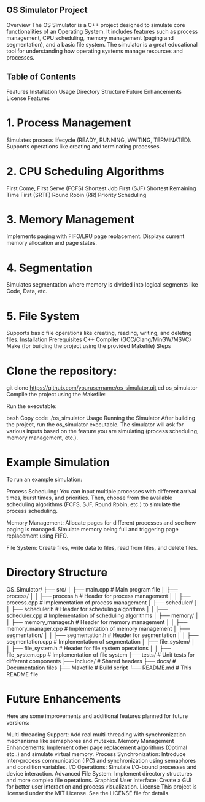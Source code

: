 ## OS Simulator Project
Overview
The OS Simulator is a C++ project designed to simulate core functionalities of an Operating System. It includes features such as process management, CPU scheduling, memory management (paging and segmentation), and a basic file system. The simulator is a great educational tool for understanding how operating systems manage resources and processes.

## Table of Contents
Features
Installation
Usage
Directory Structure
Future Enhancements
License
Features
# 1. Process Management
Simulates process lifecycle (READY, RUNNING, WAITING, TERMINATED).
Supports operations like creating and terminating processes.
# 2. CPU Scheduling Algorithms
First Come, First Serve (FCFS)
Shortest Job First (SJF)
Shortest Remaining Time First (SRTF)
Round Robin (RR)
Priority Scheduling
# 3. Memory Management
Implements paging with FIFO/LRU page replacement.
Displays current memory allocation and page states.
# 4. Segmentation
Simulates segmentation where memory is divided into logical segments like Code, Data, etc.
# 5. File System
Supports basic file operations like creating, reading, writing, and deleting files.
Installation
Prerequisites
C++ Compiler (GCC/Clang/MinGW/MSVC)
Make (for building the project using the provided Makefile)
Steps
# Clone the repository:

git clone https://github.com/yourusername/os_simulator.git
cd os_simulator
Compile the project using the Makefile:

Run the executable:

bash
Copy code
./os_simulator
Usage
Running the Simulator
After building the project, run the os_simulator executable. The simulator will ask for various inputs based on the feature you are simulating (process scheduling, memory management, etc.).

# Example Simulation
To run an example simulation:

Process Scheduling: You can input multiple processes with different arrival times, burst times, and priorities. Then, choose from the available scheduling algorithms (FCFS, SJF, Round Robin, etc.) to simulate the process scheduling.

Memory Management: Allocate pages for different processes and see how paging is managed. Simulate memory being full and triggering page replacement using FIFO.

File System: Create files, write data to files, read from files, and delete files.

# Directory Structure

OS_Simulator/
├── src/
│   ├── main.cpp                # Main program file
│   ├── process/
│   │   ├── process.h           # Header for process management
│   │   ├── process.cpp         # Implementation of process management
│   ├── scheduler/
│   │   ├── scheduler.h         # Header for scheduling algorithms
│   │   ├── scheduler.cpp       # Implementation of scheduling algorithms
│   ├── memory/
│   │   ├── memory_manager.h    # Header for memory management
│   │   ├── memory_manager.cpp  # Implementation of memory management
│   ├── segmentation/
│   │   ├── segmentation.h      # Header for segmentation
│   │   ├── segmentation.cpp    # Implementation of segmentation
│   ├── file_system/
│   │   ├── file_system.h       # Header for file system operations
│   │   ├── file_system.cpp     # Implementation of file system
├── tests/                      # Unit tests for different components
├── include/                    # Shared headers
├── docs/                       # Documentation files
├── Makefile                    # Build script
└── README.md                   # This README file

# Future Enhancements
Here are some improvements and additional features planned for future versions:

Multi-threading Support: Add real multi-threading with synchronization mechanisms like semaphores and mutexes.
Memory Management Enhancements: Implement other page replacement algorithms (Optimal etc..) and simulate virtual memory.
Process Synchronization: Introduce inter-process communication (IPC) and synchronization using semaphores and condition variables.
I/O Operations: Simulate I/O-bound processes and device interaction.
Advanced File System: Implement directory structures and more complex file operations.
Graphical User Interface: Create a GUI for better user interaction and process visualization.
License
This project is licensed under the MIT License. See the LICENSE file for details.
